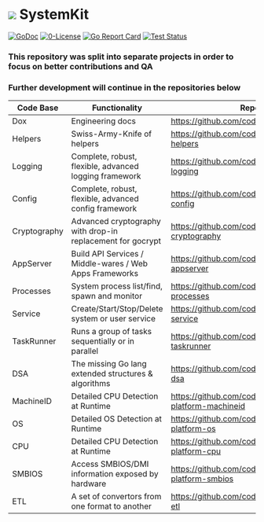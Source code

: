 # ![](https://fonts.gstatic.com/s/i/materialicons/bookmarks/v4/24px.svg) SystemKit
[![GoDoc](https://godoc.org/github.com/codemodify/SystemKit?status.svg)](https://godoc.org/github.com/codemodify/SystemKit)
[![0-License](https://img.shields.io/badge/license-0--license-brightgreen)](https://github.com/codemodify/TheFreeLicense)
[![Go Report Card](https://goreportcard.com/badge/github.com/codemodify/SystemKit)](https://goreportcard.com/report/github.com/codemodify/SystemKit)
[![Test Status](https://github.com/danawoodman/systemservice/workflows/Test/badge.svg)](https://github.com/danawoodman/systemservice/actions)

### This repository was split into separate projects in order to focus on better contributions and QA
### Further development will continue in the repositories below

Code Base 		| Functionality 												| Repo
---				| ---															| ---
Dox				| Engineering docs 												| https://github.com/codemodify/DevDox
Helpers			| Swiss-Army-Knife of helpers									| https://github.com/codemodify/systemkit-helpers
Logging 		| Complete, robust, flexible, advanced logging framework		| https://github.com/codemodify/systemkit-logging
Config 			| Complete, robust, flexible, advanced config framework			| https://github.com/codemodify/systemkit-config
Cryptography 	| Advanced cryptography with drop-in replacement for gocrypt	| https://github.com/codemodify/systemkit-cryptography
AppServer 		| Build API Services / Middle-wares / Web Apps Frameworks		| https://github.com/codemodify/systemkit-appserver
Processes 		| System process list/find, spawn and monitor					| https://github.com/codemodify/systemkit-processes
Service 		| Create/Start/Stop/Delete system or user service				| https://github.com/codemodify/systemkit-service
TaskRunner 		| Runs a group of tasks sequentially or in parallel				| https://github.com/codemodify/systemkit-taskrunner
DSA 			| The missing Go lang extended structures & algorithms			| https://github.com/codemodify/systemkit-dsa
MachineID 		| Detailed CPU Detection at Runtime								| https://github.com/codemodify/systemkit-platform-machineid
OS 				| Detailed OS Detection at Runtime								| https://github.com/codemodify/systemkit-platform-os
CPU 			| Detailed CPU Detection at Runtime								| https://github.com/codemodify/systemkit-platform-cpu
SMBIOS 			| Access SMBIOS/DMI information exposed by hardware				| https://github.com/codemodify/systemkit-platform-smbios
ETL 			| A set of convertors from one format to another				| https://github.com/codemodify/systemkit-etl
